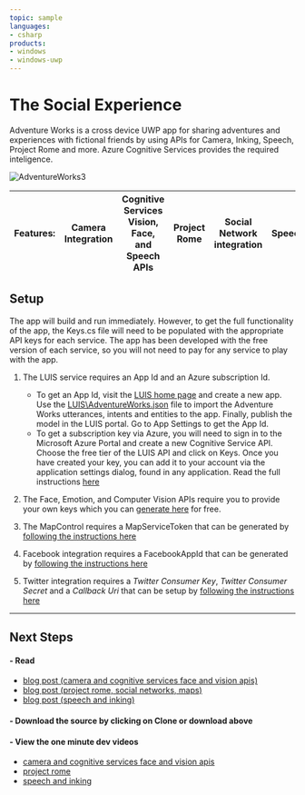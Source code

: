 ```yaml
---
topic: sample
languages:
- csharp
products:
- windows
- windows-uwp
---
```


<!---
  category: AudioVideoAndCamera ControlsLayoutAndText CustomUserInteractions DeepLinksAndAppToAppCommunication Inking MapsAndLocation SpeechAndCortana 
  language: cs
  keywords: xbox mobile desktop camera microphone cognitive services emotion face speech luic recognition synthesis inking rome facebook twitter maps toolkit
-->

# The Social Experience

Adventure Works is a cross device UWP app for sharing adventures and experiences with fictional friends by using APIs for Camera, Inking, Speech, Project Rome and more. Azure Cognitive Services provides the required inteligence.

![AdventureWorks3](http://i.imgur.com/Og1bw7e.jpg)

**Features:** | Camera Integration | Cognitive Services Vision, Face, and Speech APIs | Project Rome | Social Network integration | Speech | Inking
---|---|---|---|---|---|---

## Setup
The app will build and run immediately. However, to get the full functionality of the app, the Keys.cs file will need to be populated with the appropriate API keys for each service. The app has been developed with the free version of each service, so you will not need to pay for any service to play with the app.

1. The LUIS service requires an App Id and an Azure subscription Id. 
    * To get an App Id, visit the [LUIS home page](https://www.luis.ai) and create a new app. Use the [LUIS\AdventureWorks.json](https://github.com/Microsoft/AppDevXbox/tree/AdventureWorks_v3_speech_ink/Adventure%20Works/LUIS) file to import the Adventure Works utterances, intents and entities to the app. Finally, publish the model in the LUIS portal. Go to App Settings to get the App Id.
    * To get a subscription key via Azure, you will need to sign in to the Microsoft Azure Portal and create a new Cognitive Service API. Choose the free tier of the LUIS API and click on Keys. Once you have created your key, you can add it to your account via the application settings dialog, found in any application.  Read the full instructions [here](https://www.luis.ai/Help#CreatingKeys)

2. The Face, Emotion, and Computer Vision APIs require you to provide your own keys which you can [generate here](https://www.microsoft.com/cognitive-services/en-us/subscriptions) for free. 

3. The MapControl requires a MapServiceToken that can be generated by [following the instructions here](https://msdn.microsoft.com/en-us/windows/uwp/maps-and-location/authentication-key)

4. Facebook integration requires a FacebookAppId that can be generated by [following the instructions here](http://uwpcommunitytoolkit.readthedocs.io/en/master/services/Facebook/)

5. Twitter integration requires a *Twitter Consumer Key*, *Twitter Consumer Secret* and a *Callback Uri* that can be setup by [following the instructions here](http://uwpcommunitytoolkit.readthedocs.io/en/master/services/Twitter/)

***

## Next Steps ##
<!--- #### - Download the sample from the Windows Store. --->

#### - Read 
  * [blog post (camera and cognitive services face and vision apis)](https://blogs.windows.com/buildingapps/2016/10/21/camera-apis-with-a-dash-of-cloud-intelligence-in-a-uwp-app-app-dev-on-xbox-series) 
  * [blog post (project rome, social networks, maps)](https://blogs.windows.com/buildingapps/2016/10/27/going-social-project-rome-maps-social-network-integration-app-dev-on-xbox-series) 
  * [blog post (speech and inking)](https://blogs.windows.com/buildingapps/2016/11/04/getting-personal-speech-and-inking-app-dev-on-xbox-series)

#### - Download the source by clicking on **Clone or download** above

#### - View the one minute dev videos
  * [camera and cognitive services face and vision apis](https://channel9.msdn.com/Blogs/One-Dev-Minute/Using-the-Camera-APIs-in-a-UWP-App-for-Xbox)
  * [project rome](https://channel9.msdn.com/Blogs/One-Dev-Minute/Connecting-Apps-Across-Devices-with-Remote-Systems-APIs)
  * [speech and inking](https://channel9.msdn.com/Blogs/One-Dev-Minute/Using-Speech-and-Ink-to-Create-More-Personal-UWP-Apps)
